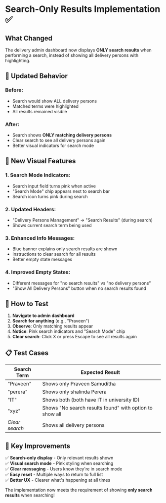 # Search-Only Results Implementation ✅

## What Changed

The delivery admin dashboard now displays **ONLY search results** when performing a search, instead of showing all delivery persons with highlighting.

## 🔄 Updated Behavior

### Before:
- Search would show ALL delivery persons
- Matched terms were highlighted
- All results remained visible

### After:
- Search shows **ONLY matching delivery persons**
- Clear search to see all delivery persons again
- Better visual indicators for search mode

## 🎨 New Visual Features

### 1. **Search Mode Indicators:**
- Search input field turns pink when active
- "Search Mode" chip appears next to search bar
- Search icon turns pink during search

### 2. **Updated Headers:**
- "Delivery Persons Management" → "Search Results" (during search)
- Shows current search term being used

### 3. **Enhanced Info Messages:**
- Blue banner explains only search results are shown
- Instructions to clear search for all results
- Better empty state messages

### 4. **Improved Empty States:**
- Different messages for "no search results" vs "no delivery persons"
- "Show All Delivery Persons" button when no search results found

## 🧪 How to Test

1. **Navigate to admin dashboard**
2. **Search for anything** (e.g., "Praveen")
3. **Observe**: Only matching results appear
4. **Notice**: Pink search indicators and "Search Mode" chip
5. **Clear search**: Click X or press Escape to see all results again

## 📋 Test Cases

| Search Term | Expected Result |
|-------------|----------------|
| "Praveen" | Shows only Praveen Samuditha |
| "perera" | Shows only shalinda Perera |
| "IT" | Shows both (both have IT in university ID) |
| "xyz" | Shows "No search results found" with option to show all |
| *Clear search* | Shows all delivery persons |

## 🎯 Key Improvements

✅ **Search-only display** - Only relevant results shown  
✅ **Visual search mode** - Pink styling when searching  
✅ **Clear messaging** - Users know they're in search mode  
✅ **Easy reset** - Multiple ways to return to full list  
✅ **Better UX** - Clearer what's happening at all times  

The implementation now meets the requirement of showing **only search results** when searching!